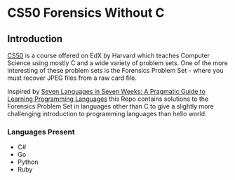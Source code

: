 # CS50 Forensics Without C

## Introduction

[CS50](https://www.edx.org/course/introduction-computer-science-harvardx-cs50x?gclid=CLXx9oP_ssYCFUjJtAoddvUODA) is a
course offered on EdX by Harvard which teaches Computer Science using mostly C and a wide variety of problem sets. One of
the more interesting of these problem sets is the Forensics Problem Set - where you must recover JPEG files from a raw card file.

Inspired by [Seven Languages in Seven Weeks: A Pragmatic Guide to Learning Programming Languages](https://pragprog.com/book/btlang/seven-languages-in-seven-weeks)
this Repo contains solutions to the Forensics Problem Set in languages other than C to give a slightly more challenging introduction
to programming languages than hello world.

### Languages Present

* C#
* Go
* Python
* Ruby
